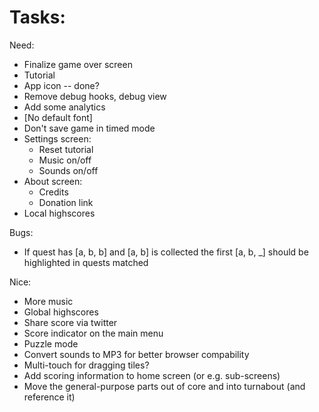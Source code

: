 
# Tasks:

Need:
* Finalize game over screen
* Tutorial
* App icon -- done?
* Remove debug hooks, debug view
* Add some analytics
* [No default font]
* Don't save game in timed mode
* Settings screen:
    * Reset tutorial
    * Music on/off
    * Sounds on/off
* About screen:
    * Credits
    * Donation link
* Local highscores

Bugs:
* If quest has [a, b, b] and [a, b] is collected the first [a, b, _] should be highlighted in quests matched

Nice:
* More music
* Global highscores
* Share score via twitter
* Score indicator on the main menu
* Puzzle mode
* Convert sounds to MP3 for better browser compability
* Multi-touch for dragging tiles?
* Add scoring information to home screen (or e.g. sub-screens)
* Move the general-purpose parts out of core and into turnabout (and reference it)